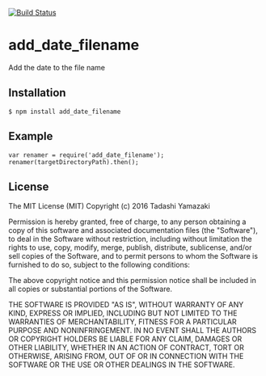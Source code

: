 [![Build Status](https://travis-ci.org/tadashiy1012/add_date_filename.svg?branch=master)](https://travis-ci.org/tadashiy1012/add_date_filename)

# add_date_filename
Add the date to the file name

## Installation
`$ npm install add_date_filename`

## Example
    var renamer = require('add_date_filename');
    renamer(targetDirectoryPath).then();

## License
The MIT License (MIT) Copyright (c) 2016 Tadashi Yamazaki

Permission is hereby granted, free of charge, to any person obtaining a copy of this software and associated documentation files (the "Software"), to deal in the Software without restriction, including without limitation the rights to use, copy, modify, merge, publish, distribute, sublicense, and/or sell copies of the Software, and to permit persons to whom the Software is furnished to do so, subject to the following conditions:

The above copyright notice and this permission notice shall be included in all copies or substantial portions of the Software.

THE SOFTWARE IS PROVIDED "AS IS", WITHOUT WARRANTY OF ANY KIND, EXPRESS OR IMPLIED, INCLUDING BUT NOT LIMITED TO THE WARRANTIES OF MERCHANTABILITY, FITNESS FOR A PARTICULAR PURPOSE AND NONINFRINGEMENT. IN NO EVENT SHALL THE AUTHORS OR COPYRIGHT HOLDERS BE LIABLE FOR ANY CLAIM, DAMAGES OR OTHER LIABILITY, WHETHER IN AN ACTION OF CONTRACT, TORT OR OTHERWISE, ARISING FROM, OUT OF OR IN CONNECTION WITH THE SOFTWARE OR THE USE OR OTHER DEALINGS IN THE SOFTWARE.
